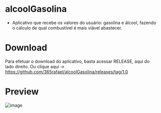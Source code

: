# alcoolGasolina

- Aplicativo que recebe os valores do usuário: gasolina e álcool, fazendo o cálculo de qual combustível é mais viável abastecer.

# Download
Para efetuar o download do aplicativo, basta acessar RELEASE, aqui do lado direito. 
Ou clique aqui -> https://github.com/365rafael/alcoolGasolina/releases/tag/1.0

# Preview

![image](https://user-images.githubusercontent.com/97065934/170765947-ba6effc3-ac38-46d2-85dc-5bdb29ea4238.png)
